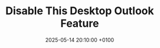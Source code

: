 ---
title: "Disable This Desktop Outlook Feature"
#layout: single # Uses the 'single' layout defined by Minimal Mistakes for posts
date: 2025-05-14 20:10:00 +0100 # Date and time of publication, including your timezone offset
# last_modified_at: 2025-05-14 # Optional: if you want to show when it was last updated
categories: # Optional: Helps organize your posts
  - Outlook
  - M365
tags: # Optional: For finer-grained filtering and SEO
  - Email
  - Outlook
  - M365
#excerpt: "A short summary of your post that might appear on archive pages or in SEO results." # Optional
#header: # Optional: For adding a header image to your post
 # image: /assets/images/your-post-header-image.jpg # Path to an image in your assets folder
  #teaser: /assets/images/your-post-teaser-image.jpg # Optional: A smaller version for list pages
  #caption: "Photo credit: [Your Name](link_to_source_if_any)" # Optional
# toc: true # Optional: Set to true to automatically generate a Table of Contents
# toc_sticky: true # Optional: If toc is true, makes the TOC stick to the side as you scroll
---